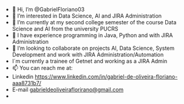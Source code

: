 - 👋 Hi, I’m @GabrielFloriano03
- 👀 I’m interested in Data Science, AI and JIRA Administration
- 🌱 I’m currently at my second college semester of the course Data Science and AI from the university PUCRS 
- 🌱 I have experience programming in Java, Python and with JIRA Administration
- 💞️ I’m looking to collaborate on projects AI, Data Science, System Development and work with JIRA Administration/Automation
- I´m currently a trainee of Getnet and working as a JIRA Admin
- 📫 You can reach me at: 
- Linkedin https://www.linkedin.com/in/gabriel-de-oliveira-floriano-aaa8731b7/
- E-mail gabrieldeoliveiraflorirano@gmail.com
- 
<!---
GabrielFloriano03/GabrielFloriano03 is a ✨ special ✨ repository because its `README.md` (this file) appears on your GitHub profile.
You can click the Preview link to take a look at your changes.
--->
